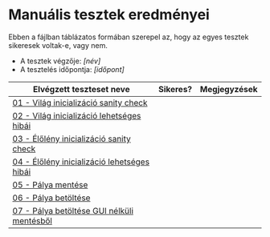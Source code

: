 # Manuális tesztek eredményei

Ebben a fájlban táblázatos formában szerepel az, hogy az egyes tesztek sikeresek voltak-e, vagy nem.

* A tesztek végzője: *[név]*
* A tesztelés időpontja: *[időpont]*

| Elvégzett teszteset neve | Sikeres? | Megjegyzések |
| ------------------------ | -------- | ------------ |
| [01 - Világ inicializáció sanity check](01%20-%20Világ%20inicializáció%20sanity%20check.md) | | |
| [02 - Világ inicializáció lehetséges hibái](02%20-%20Világ%20inicializáció%20lehetséges%20hibái.md) |  | |
| [03 - Élőlény inicializáció sanity check](03%20-%20Élőlény%20inicializáció%20sanity%20check.md) | | |
| [04 - Élőlény inicializáció lehetséges hibái](04%20-%20Élőlény%20inicializáció%20lehetséges%20hibái.md) | | |
| [05 - Pálya mentése](05%20-%20Pálya%20mentése.md) | | |
| [06 - Pálya betöltése](06%20-%20Pálya%20betöltése.md) | | |
| [07 - Pálya betöltése GUI nélküli mentésből](07%20-%20Pálya%20betöltése%20GUI%20nélküli%20mentésből.md) | | |